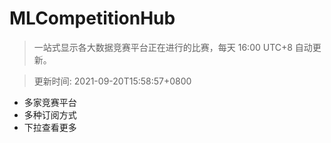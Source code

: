 # MLCompetitionHub

> 一站式显示各大数据竞赛平台正在进行的比赛，每天 16:00 UTC+8 自动更新。
  
> 更新时间: 2021-09-20T15:58:57+0800 

* 多家竞赛平台
* 多种订阅方式
* 下拉查看更多